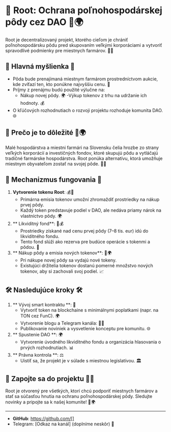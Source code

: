 # 🌱 Root: Ochrana poľnohospodárskej pôdy cez DAO 🌾🌍

Root je decentralizovaný projekt, ktorého cieľom je chrániť poľnohospodársku pôdu pred skupovaním veľkými korporáciami a vytvoriť spravodlivé podmienky pre miestnych farmárov. 🌾🌱

## 🌟 Hlavná myšlienka 🌟
- Pôda bude prenajímaná miestnym farmárom prostredníctvom aukcie, kde zvíťazí ten, kto ponúkne najvyššiu cenu. 🌾
- Príjmy z prenájmu budú použité výlučne na:
    - Nákup novej pôdy. 🌍
    -Výkup tokenov z trhu na udržanie ich hodnoty. 💰
- O kľúčových rozhodnutiach o rozvoji projektu rozhoduje komunita DAO. 🌐


## 📢 Prečo je to dôležité 🌾🌍
Malé hospodárstva a miestni farmári na Slovensku čelia hrozbe zo strany veľkých korporácií a investičných fondov, ktoré skupujú pôdu a vytláčajú tradičné farmárske hospodárstva. Root ponúka alternatívu, ktorá umožňuje miestnym obyvateľom zostať na svojej pôde. 🌾🌱

## 🔧 Mechanizmus fungovania 🔧
1. **Vytvorenie tokenu Root**: 💰🌱
    - Primárna emisia tokenov umožní zhromaždiť prostriedky na nákup prvej pôdy.
    - Každý token predstavuje podiel v DAO, ale nedáva priamy nárok na vlastníctvo pôdy. 🌍
2. ** Likviditný fond**: 🌊💰
    - Prostriedky získané nad cenu prvej pôdy (7–8 tis. eur) idú do likviditného fondu.
    - Tento fond slúži ako rezerva pre budúce operácie s tokenmi a pôdou. 🌱
3. ** Nákup pôdy a emisia nových tokenov**: 🌾🌍
    - Pri nákupe novej pôdy sa vydajú nové tokeny.
    - Existujúci držitelia tokenov dostanú pomerné množstvo nových tokenov, aby si zachovali svoj podiel. 📈

## 🛠️ Nasledujúce kroky 🛠️
1. ** Vývoj smart kontraktu **: 🔐
    - Vytvoriť token na blockchaine s minimálnymi poplatkami (napr. na TON cez FunC). 🌍
    - Vytvorenie blogu a Telegram kanála: 📝📢
    - Publikovanie noviniek a vysvetlenie konceptu pre komunitu. 🌐
2. ** Spustenie DAO **: 🌍
    - Vytvorenie úvodného likviditného fondu a organizácia hlasovania o prvých rozhodnutiach. 📊
3. ** Právna kontrola **: ⚖️
    - Uistiť sa, že projekt je v súlade s miestnou legislatívou. 🏛️


## 🤝 Zapojte sa do projektu 🌱🌾
Root je otvorený pre všetkých, ktorí chcú podporiť miestnych farmárov a stať sa súčasťou hnutia na ochranu poľnohospodárskej pôdy. Sledujte novinky a pripojte sa k našej komunite! 🌾🌍

---
- **GitHub**: https://github.com/[]
- Telegram: [Odkaz na kanál] (doplníme neskôr) 📢
